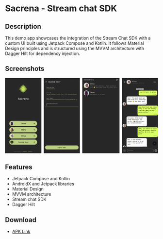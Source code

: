 # Sacrena - Stream chat SDK 

## Description
This demo app showcases the integration of the Stream Chat SDK with a custom UI built using Jetpack Compose and Kotlin. It follows Material Design principles and is structured using the MVVM architecture with Dagger Hilt for dependency injection.

## Screenshots
![Screenshot 1](https://github.com/ZurichBlade/Sacrena-Stream-chat-sdk-demo/blob/main/Frame_ss.png?raw=true)

## Features
- Jetpack Compose and Kotlin
- AndroidX and Jetpack libraries  
- Material Design
- MVVM architecture 
- Stream chat SDK
- Dagger Hilt

## Download
- [APK Link](https://drive.google.com/file/d/1n_9Tb3wkpmuFz3mn3hISXLffaYN7MxPc/view?usp=drivesdk) 



